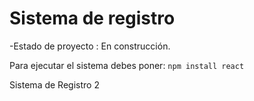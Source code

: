 <h1> Sistema de registro</h1>

-Estado de proyecto : En construcción.

Para ejecutar el sistema debes poner:
```npm install react ```

Sistema de Registro 2
